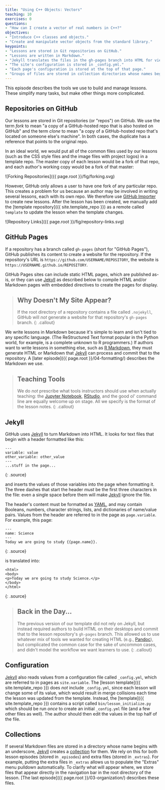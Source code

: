 ```yaml
---
title: "Using C++ Objects: Vectors"
teaching: 10
exercises: 0
questions:
- "How can I create a vector of real numbers in C++?"
objectives:
- "Introduce C++ classes and objects."
- "Create and manipulate vector objects from the standard library."
keypoints:
- "Lessons are stored in Git repositories on GitHub."
- "Lessons are written in Markdown."
- "Jekyll translates the files in the gh-pages branch into HTML for viewing."
- "The site's configuration is stored in _config.yml."
- "Each page's configuration is stored at the top of that page."
- "Groups of files are stored in collection directories whose names begin with an underscore."
---
```


This episode describes the tools we use to build and manage lessons.
These simplify many tasks, but make other things more complicated.

## Repositories on GitHub

Our lessons are stored in Git repositories (or "repos") on GitHub.
We use the term *fork* to mean "a copy of a GitHub-hosted repo that is also hosted on GitHub"
and the term *clone* to mean "a copy of a GitHub-hosted repo that's located on someone else's machine".
In both cases,
the duplicate has a reference that points to the original repo.

In an ideal world,
we would put all of the common files used by our lessons
(such as the CSS style files and the image files with project logos)
in a template repo.
The master copy of each lesson would be a fork of that repo,
and each author's working copy would be a fork of that master:

![Forking Repositories]({{ page.root }}/fig/forking.svg)

However, GitHub only allows a user to have one fork of any particular repo.
This creates a problem for us because an author may be involved in writing several lessons,
each with its own repo.
We therefore use [GitHub Importer][github-importer] to create new lessons.
After the lesson has been created,
we manually add the [template repository]({{ site.template_repo }}) as a remote called `template`
to update the lesson when the template changes.

![Repository Links]({{ page.root }}/fig/repository-links.svg)

## GitHub Pages

If a repository has a branch called `gh-pages` (short for "GitHub Pages"),
GitHub publishes its content to create a website for the repository.
If the repository's URL is `https://github.com/USERNAME/REPOSITORY`,
the website is `https://USERNAME.github.io/REPOSITORY`.

GitHub Pages sites can include static HTML pages,
which are published as-is,
or they can use [Jekyll][jekyll] as described below
to compile HTML and/or Markdown pages with embedded directives
to create the pages for display.

> ## Why Doesn't My Site Appear?
>
> If the root directory of a repository contains a file called `.nojekyll`,
> GitHub will *not* generate a website for that repository's `gh-pages` branch.
{: .callout}

We write lessons in Markdown because it's simple to learn
and isn't tied to any specific language.
(The ReStructured Text format popular in the Python world,
for example,
is a complete unknown to R programmers.)
If authors want to write lessons in something else,
such as [R Markdown][r-markdown],
they must generate HTML or Markdown that [Jekyll][jekyll] can process
and commit that to the repository.
A [later episode]({{ page.root }}/04-formatting/) describes the Markdown we use.

> ## Teaching Tools
>
> We do *not* prescribe what tools instructors should use when actually teaching:
> the [Jupyter Notebook][jupyter],
> [RStudio][rstudio],
> and the good ol' command line are equally welcome up on stage.
> All we specify is the format of the lesson notes.
{: .callout}

## Jekyll

GitHub uses [Jekyll][jekyll] to turn Markdown into HTML.
It looks for text files that begin with a header formatted like this:

~~~
---
variable: value
other_variable: other_value
---
...stuff in the page...
~~~
{: .source}

and inserts the values of those variables into the page when formatting it.
The three dashes that start the header *must* be the first three characters in the file:
even a single space before them will make [Jekyll][jekyll] ignore the file.

The header's content must be formatted as [YAML][yaml],
and may contain Booleans, numbers, character strings, lists, and dictionaries of name/value pairs.
Values from the header are referred to in the page as `page.variable`.
For example,
this page:

~~~
---
name: Science
---
Today we are going to study {{page.name}}.
~~~
{: .source}

is translated into:

~~~
<html>
<body>
<p>Today we are going to study Science.</p>
</body>
</html>
~~~
{: .source}

> ## Back in the Day...
>
> The previous version of our template did not rely on Jekyll,
> but instead required authors to build HTML on their desktops
> and commit that to the lesson repository's `gh-pages` branch.
> This allowed us to use whatever mix of tools we wanted for creating HTML (e.g., [Pandoc][pandoc]),
> but complicated the common case for the sake of uncommon cases,
> and didn't model the workflow we want learners to use.
{: .callout}

## Configuration

[Jekyll][jekyll] also reads values from a configuration file called `_config.yml`,
which are referred to in pages as `site.variable`.
The [lesson template]({{ site.template_repo }}) does *not* include `_config.yml`,
since each lesson will change some of its value,
which would result in merge collisions each time the lesson was updated from the template.
Instead,
the [template]({{ site.template_repo }}) contains a script called `bin/lesson_initialize.py`
which should be run *once* to create an initial `_config.yml` file
(and a few other files as well).
The author should then edit the values in the top half of the file.

## Collections

If several Markdown files are stored in a directory whose name begins with an underscore,
[Jekyll][jekyll] creates a [collection][jekyll-collection] for them.
We rely on this for both lesson episodes (stored in `_episodes`)
and extra files (stored in `_extras`).
For example,
putting the extra files in `_extras` allows us to populate the "Extras" menu pulldown automatically.
To clarify what will appear where,
we store files that appear directly in the navigation bar
in the root directory of the lesson.
[The last episode]({{ page.root }}/03-organization/) describes these files.

[github-importer]: https://import.github.com/
[jekyll]: http://jekyllrb.com/
[jekyll-collection]: https://jekyllrb.com/docs/collections/
[jekyll-install]: https://jekyllrb.com/docs/installation/
[jupyter]: https://jupyter.org/
[pandoc]: https://pandoc.org/
[r-markdown]: http://rmarkdown.rstudio.com/
[rstudio]: https://www.rstudio.com/
[yaml]: http://yaml.org/
